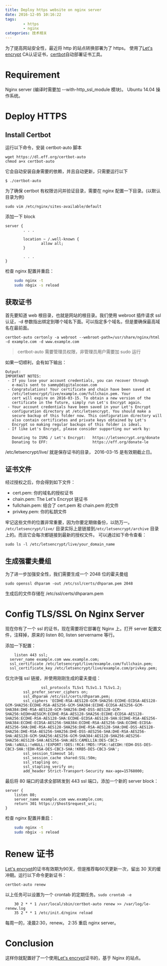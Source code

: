 ```yaml
---
title: Deploy https website on nginx server
date: 2016-12-05 10:16:22
tags:	
		- https
		- nginx
categories: 技术相关
---
```

为了提高网站安全性，最近将 http 的站点转换部署为了 https。 使用了[Let's encrypt](https://letsencrypt.org/) CA认证证书，[certbot](https://certbot.eff.org/#ubuntutrusty-nginx)自动部署证书工具。

# Requirement

Nginx server (编译时需要加 --with-http_ssl_module 模块)。 Ubuntu 14.04 操作系统。

# Deploy HTTPS

## Install Certbot

运行以下命令，安装 certbot-auto 脚本

<!--more-->

```
wget https://dl.eff.org/certbot-auto
chmod a+x certbot-auto
```
它会自动安装自身需要的依赖，并且自动更新，只需要运行以下

	$ ./certbot-auto

为了确保 certbot 有权限访问并验证目录，需要在 nginx 配置一下目录。(以默认目录为例)

	sudo vim /etc/nginx/sites-available/default

添加一下 block

```
server {
        . . .

        location ~ /.well-known {
                allow all;
        }

        . . .
}
```

检查 nginx 配置并重启：

```bash
	sudo nginx -t
	sudo nbgix -s reload
```
## 获取证书

首先要知道 web 根目录，也就是网站的根目录。我们使用 webroot 插件请求 ssl 认证，-d 参数指出绑定到哪个域名下面。可以指定多个域名，但是要确保最高域名在最前面。

	certbot-auto certonly -a webroot --webroot-path=/usr/share/nginx/html -d example.com -d www.example.com
	
> certbot-auto 需要管理员权限，非管理员用户需要加 sudo 运行

如果一切顺利，会有如下输出：

```
Output:
IMPORTANT NOTES:
 - If you lose your account credentials, you can recover through
   e-mails sent to sammy@digitalocean.com
 - Congratulations! Your certificate and chain have been saved at
   /etc/letsencrypt/live/example.com/fullchain.pem. Your
   cert will expire on 2016-03-15. To obtain a new version of the
   certificate in the future, simply run Let's Encrypt again.
 - Your account credentials have been saved in your Let's Encrypt
   configuration directory at /etc/letsencrypt. You should make a
   secure backup of this folder now. This configuration directory will
   also contain certificates and private keys obtained by Let's
   Encrypt so making regular backups of this folder is ideal.
 - If like Let's Encrypt, please consider supporting our work by:

   Donating to ISRG / Let's Encrypt:   https://letsencrypt.org/donate
   Donating to EFF:                    https://eff.org/donate-le
```

/etc/letsencrypt/live/ 就是保存证书的目录， 2016-03-15 是有效期截止日。

## 证书文件

经过授权之后，你会得到如下文件：

* cert.pem: 你的域名的授权证书
* chain.pem: The Let's Encrypt 链证书
* fullchain.pem: 结合了 cert.pem 和 chain.pem 的文件
* privkey.pem: 你的私钥文件

牢记这些文件的位置非常重要，因为你要定期做备份，以防万一。
`/etc/letsencrypt/live/` 目录实际上是链接到`/etc/letsencrypt/archive` 目录上的。而且它会每次都链接到最新的授权文件。
可以通过如下命令查看：

	sudo ls -l /etc/letsencrypt/live/your_domain_name

## 生成强霍夫曼组

为了进一步加强安全性，我们需要生成一个 2048 位的霍夫曼组

	sudo openssl dhparam -out /etc/ssl/certs/dhparam.pem 2048

生成后的文件存储在 /etc/ssl/certs/dhparam.pem

# Config TLS/SSL On Nginx Server

现在你有了一个 ssl 的证书，现在需要将它部署在 Nginx 上。打开 server 配置文件，注释掉，原来的 listen 80, listen servername 等行。

添加一下配置：

```
	listen 443 ssl;
  server_name example.com www.example.com;
  ssl_certificate /etc/letsencrypt/live/example.com/fullchain.pem;
  ssl_certificate_key /etc/letsencrypt/live/example.com/privkey.pem;
```
仅允许强 ssl 链接，并使用刚刚生成的霍夫曼组：

```
 				ssl_protocols TLSv1 TLSv1.1 TLSv1.2;
        ssl_prefer_server_ciphers on;
        ssl_dhparam /etc/ssl/certs/dhparam.pem;
        ssl_ciphers 'ECDHE-RSA-AES128-GCM-SHA256:ECDHE-ECDSA-AES128-GCM-SHA256:ECDHE-RSA-AES256-GCM-SHA384:ECDHE-ECDSA-AES256-GCM-SHA384:DHE-RSA-AES128-GCM-SHA256:DHE-DSS-AES128-GCM-SHA256:kEDH+AESGCM:ECDHE-RSA-AES128-SHA256:ECDHE-ECDSA-AES128-SHA256:ECDHE-RSA-AES128-SHA:ECDHE-ECDSA-AES128-SHA:ECDHE-RSA-AES256-SHA384:ECDHE-ECDSA-AES256-SHA384:ECDHE-RSA-AES256-SHA:ECDHE-ECDSA-AES256-SHA:DHE-RSA-AES128-SHA256:DHE-RSA-AES128-SHA:DHE-DSS-AES128-SHA256:DHE-RSA-AES256-SHA256:DHE-DSS-AES256-SHA:DHE-RSA-AES256-SHA:AES128-GCM-SHA256:AES256-GCM-SHA384:AES128-SHA256:AES256-SHA256:AES128-SHA:AES256-SHA:AES:CAMELLIA:DES-CBC3-SHA:!aNULL:!eNULL:!EXPORT:!DES:!RC4:!MD5:!PSK:!aECDH:!EDH-DSS-DES-CBC3-SHA:!EDH-RSA-DES-CBC3-SHA:!KRB5-DES-CBC3-SHA';
        ssl_session_timeout 1d;
        ssl_session_cache shared:SSL:50m;
        ssl_stapling on;
        ssl_stapling_verify on;
        add_header Strict-Transport-Security max-age=15768000;
```
最后将 80 端口的请求全部转发到 443 ssl 端口，添加一个新的 server block：

```
server {
    listen 80;
    server_name example.com www.example.com;
    return 301 https://$host$request_uri;
}
```
检查 nginx 配置并重启：

```bash
	sudo nginx -t
	sudo nbgix -s reload
```

# Renew 证书

[Let's encrypt](https://letsencrypt.org/)的证书有效期为90天，但是推荐每60天更新一次，留出 30 天的缓冲期。运行以下命令更新证书：

	certbot-auto renew
	
以上任务可以设置为一个 crontab 的定期任务。`sudo crontab -e`

```
	30 2 * * 1 /usr/local/sbin/certbot-auto renew >> /var/log/le-renew.log
	35 2 * * 1 /etc/init.d/nginx reload
```
每周一的，凌晨2:30，renew。 2:35 重启 nginx server。

# Conclusion

这样你就配置好了一个使用[Let's encrypt](https://letsencrypt.org/)证书的，基于 Nginx 的站点。




